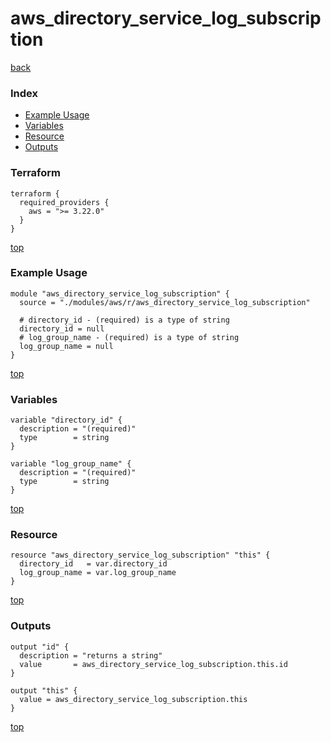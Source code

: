 # aws_directory_service_log_subscription
[back](../aws.md)
### Index
- [Example Usage](#example-usage)
- [Variables](#variables)
- [Resource](#resource)
- [Outputs](#outputs)
### Terraform
```hcl
terraform {
  required_providers {
    aws = ">= 3.22.0"
  }
}
```
[top](#index)
### Example Usage
```hcl
module "aws_directory_service_log_subscription" {
  source = "./modules/aws/r/aws_directory_service_log_subscription"

  # directory_id - (required) is a type of string
  directory_id = null
  # log_group_name - (required) is a type of string
  log_group_name = null
}
```
[top](#index)
### Variables
```hcl
variable "directory_id" {
  description = "(required)"
  type        = string
}

variable "log_group_name" {
  description = "(required)"
  type        = string
}
```
[top](#index)

### Resource
```hcl
resource "aws_directory_service_log_subscription" "this" {
  directory_id   = var.directory_id
  log_group_name = var.log_group_name
}
```
[top](#index)
### Outputs
```hcl
output "id" {
  description = "returns a string"
  value       = aws_directory_service_log_subscription.this.id
}

output "this" {
  value = aws_directory_service_log_subscription.this
}
```
[top](#index)
